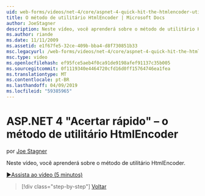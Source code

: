 ```yaml
---
uid: web-forms/videos/net-4/core/aspnet-4-quick-hit-the-htmlencoder-utility-method
title: O método de utilitário HtmlEncoder | Microsoft Docs
author: JoeStagner
description: Neste vídeo, você aprenderá sobre o método de utilitário HtmlEncoder.
ms.author: riande
ms.date: 11/11/2009
ms.assetid: e1f67fe5-32ce-409b-bba4-d8f730851b33
msc.legacyurl: /web-forms/videos/net-4/core/aspnet-4-quick-hit-the-htmlencoder-utility-method
msc.type: video
ms.openlocfilehash: ef95fce5aeb4f0ca91de9198afef91137c35b005
ms.sourcegitcommit: 0f1119340e4464720cfd16d0ff15764746ea1fea
ms.translationtype: MT
ms.contentlocale: pt-BR
ms.lasthandoff: 04/09/2019
ms.locfileid: "59385965"
---
```

# <a name="aspnet-4-quick-hit--the-htmlencoder-utility-method"></a>ASP.NET 4 "Acertar rápido" – o método de utilitário HtmlEncoder

por [Joe Stagner](https://github.com/JoeStagner)

Neste vídeo, você aprenderá sobre o método de utilitário HtmlEncoder.

[&#9654;Assista ao vídeo (5 minutos)](https://channel9.msdn.com/Blogs/ASP-NET-Site-Videos/aspnet-4-quick-hit-the-htmlencoder-utility-method)

> [!div class="step-by-step"]
> [Voltar](aspnet-4-quick-hit-predictable-client-ids.md)
